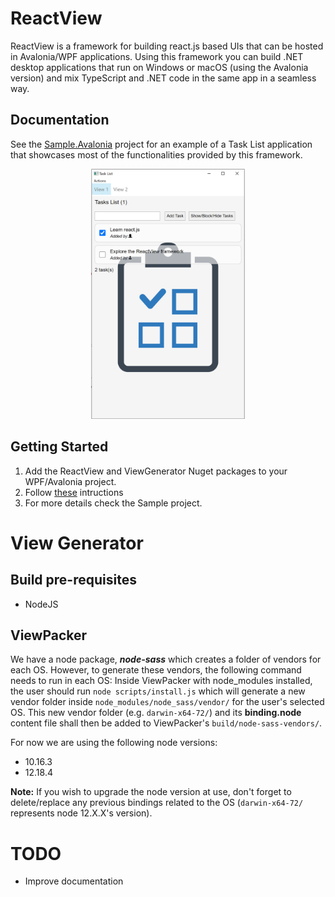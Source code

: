# ReactView

ReactView is a framework for building react.js based UIs that can be hosted in Avalonia/WPF applications.
Using this framework you can build .NET desktop applications that run on Windows or macOS (using the Avalonia version) and mix TypeScript and .NET code in the same app in a seamless way.

## Documentation

See the [Sample.Avalonia](Sample.Avalonia) project for an example of a Task List application that showcases most of the functionalities provided by this framework.

<p align="center">
  <img src="docs/images/screenshot.png" height="400">
</p>

## Getting Started

1) Add the ReactView and ViewGenerator Nuget packages to your WPF/Avalonia project.
2) Follow [these](ViewGenerator/readme.txt "Instructions") intructions 
3) For more details check the Sample project.

# View Generator

## Build pre-requisites
- NodeJS

## ViewPacker

We have a node package, _**node-sass**_ which creates a folder of vendors for each OS. However, to generate these vendors, the following command needs to run in each OS:
Inside ViewPacker with node_modules installed, the user should run `node scripts/install.js` which will generate a new vendor folder inside `node_modules/node_sass/vendor/` for the user's selected OS. This new vendor folder (e.g. `darwin-x64-72/`) and its **binding.node** content file shall then be added to ViewPacker's `build/node-sass-vendors/`.

For now we are using the following node versions:
- 10.16.3
- 12.18.4

**Note:** If you wish to upgrade the node version at use, don't forget to delete/replace any previous bindings related to the OS (`darwin-x64-72/` represents node 12.X.X's version).

# TODO
- Improve documentation
